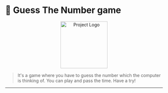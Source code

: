 # 🌟 Guess The Number game

<p align="center">
  <img src="https://cdn.pixabay.com/photo/2016/05/30/14/23/detective-1424831_1280.png" alt="Project Logo" width="150">
</p>

> It's a game where you have to guess the number which the computer is thinking of. You can play and pass the time. Have a try!

---
